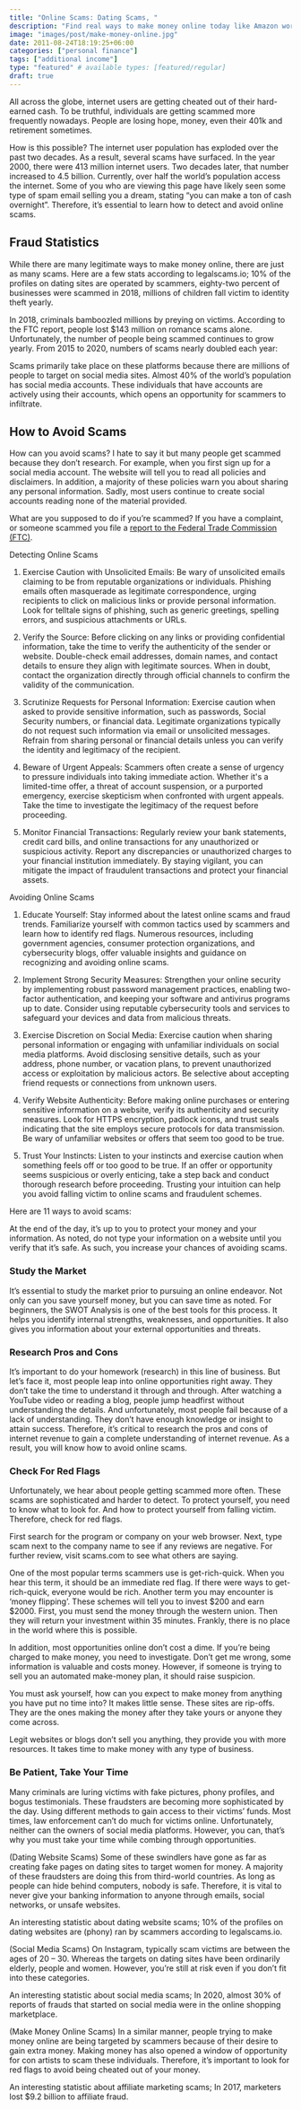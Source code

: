 ```yaml
---
title: "Online Scams: Dating Scams, "
description: "Find real ways to make money online today like Amazon work from home jobs, associate marketing, freelance opportunities and more."
image: "images/post/make-money-online.jpg"
date: 2011-08-24T18:19:25+06:00
categories: ["personal finance"]
tags: ["additional income"]
type: "featured" # available types: [featured/regular]
draft: true
---
```


All across the globe, internet users are getting cheated out of their hard-earned cash. To be truthful, individuals are getting scammed more frequently nowadays. People are losing hope, money, even their 401k and retirement sometimes.

How is this possible? The internet user population has exploded over the past two decades. As a result, several scams have surfaced. In the year 2000, there were 413 million internet users. Two decades later, that number increased to 4.5 billion. Currently, over half the world’s population access the internet. Some of you who are viewing this page have likely seen some type of spam email selling you a dream, stating “you can make a ton of cash overnight”. Therefore, it’s essential to learn how to detect and avoid online scams.

## Fraud Statistics

While there are many legitimate ways to make money online, there are just as many scams. Here are a few stats according to legalscams.io; 10% of the profiles on dating sites are operated by scammers, eighty-two percent of businesses were scammed in 2018, millions of children fall victim to identity theft yearly.

In 2018, criminals bamboozled millions by preying on victims. According to the FTC report, people lost $143 million on romance scams alone. Unfortunately, the number of people being scammed continues to grow yearly. From 2015 to 2020, numbers of scams nearly doubled each year:

Scams primarily take place on these platforms because there are millions of people to target on social media sites. Almost 40% of the world’s population has social media accounts. These individuals that have accounts are actively using their accounts, which opens an opportunity for scammers to infiltrate.

## How to Avoid Scams

How can you avoid scams? I hate to say it but many people get scammed because they don’t research. For example, when you first sign up for a social media account. The website will tell you to read all policies and disclaimers. In addition, a majority of these policies warn you about sharing any personal information. Sadly, most users continue to create social accounts reading none of the material provided.

What are you supposed to do if you’re scammed? If you have a complaint, or someone scammed you file a [report to the Federal Trade Commission (FTC)](https://reportfraud.ftc.gov/#/).

Detecting Online Scams

1.  Exercise Caution with Unsolicited Emails: Be wary of unsolicited emails claiming to be from reputable organizations or individuals. Phishing emails often masquerade as legitimate correspondence, urging recipients to click on malicious links or provide personal information. Look for telltale signs of phishing, such as generic greetings, spelling errors, and suspicious attachments or URLs.
    
2.  Verify the Source: Before clicking on any links or providing confidential information, take the time to verify the authenticity of the sender or website. Double-check email addresses, domain names, and contact details to ensure they align with legitimate sources. When in doubt, contact the organization directly through official channels to confirm the validity of the communication.
    
3.  Scrutinize Requests for Personal Information: Exercise caution when asked to provide sensitive information, such as passwords, Social Security numbers, or financial data. Legitimate organizations typically do not request such information via email or unsolicited messages. Refrain from sharing personal or financial details unless you can verify the identity and legitimacy of the recipient.
    
4.  Beware of Urgent Appeals: Scammers often create a sense of urgency to pressure individuals into taking immediate action. Whether it's a limited-time offer, a threat of account suspension, or a purported emergency, exercise skepticism when confronted with urgent appeals. Take the time to investigate the legitimacy of the request before proceeding.
    
5.  Monitor Financial Transactions: Regularly review your bank statements, credit card bills, and online transactions for any unauthorized or suspicious activity. Report any discrepancies or unauthorized charges to your financial institution immediately. By staying vigilant, you can mitigate the impact of fraudulent transactions and protect your financial assets.
    

Avoiding Online Scams

1.  Educate Yourself: Stay informed about the latest online scams and fraud trends. Familiarize yourself with common tactics used by scammers and learn how to identify red flags. Numerous resources, including government agencies, consumer protection organizations, and cybersecurity blogs, offer valuable insights and guidance on recognizing and avoiding online scams.
    
2.  Implement Strong Security Measures: Strengthen your online security by implementing robust password management practices, enabling two-factor authentication, and keeping your software and antivirus programs up to date. Consider using reputable cybersecurity tools and services to safeguard your devices and data from malicious threats.
    
3.  Exercise Discretion on Social Media: Exercise caution when sharing personal information or engaging with unfamiliar individuals on social media platforms. Avoid disclosing sensitive details, such as your address, phone number, or vacation plans, to prevent unauthorized access or exploitation by malicious actors. Be selective about accepting friend requests or connections from unknown users.
    
4.  Verify Website Authenticity: Before making online purchases or entering sensitive information on a website, verify its authenticity and security measures. Look for HTTPS encryption, padlock icons, and trust seals indicating that the site employs secure protocols for data transmission. Be wary of unfamiliar websites or offers that seem too good to be true.
    
5.  Trust Your Instincts: Listen to your instincts and exercise caution when something feels off or too good to be true. If an offer or opportunity seems suspicious or overly enticing, take a step back and conduct thorough research before proceeding. Trusting your intuition can help you avoid falling victim to online scams and fraudulent schemes.

Here are 11 ways to avoid scams:

At the end of the day, it’s up to you to protect your money and your information. As noted, do not type your information on a website until you verify that it’s safe. As such, you increase your chances of avoiding scams.

### Study the Market

It’s essential to study the market prior to pursuing an online endeavor. Not only can you save yourself money, but you can save time as noted. For beginners, the SWOT Analysis is one of the best tools for this process. It helps you identify internal strengths, weaknesses, and opportunities. It also gives you information about your external opportunities and threats.

### Research Pros and Cons

It’s important to do your homework (research) in this line of business. But let’s face it, most people leap into online opportunities right away. They don’t take the time to understand it through and through. After watching a YouTube video or reading a blog, people jump headfirst without understanding the details. And unfortunately, most people fail because of a lack of understanding. They don’t have enough knowledge or insight to attain success. Therefore, it’s critical to research the pros and cons of internet revenue to gain a complete understanding of internet revenue. As a result, you will know how to avoid online scams.

### Check For Red Flags

Unfortunately, we hear about people getting scammed more often. These scams are sophisticated and harder to detect. To protect yourself, you need to know what to look for. And how to protect yourself from falling victim. Therefore, check for red flags.

First search for the program or company on your web browser. Next, type scam next to the company name to see if any reviews are negative. For further review, visit scams.com to see what others are saying.

One of the most popular terms scammers use is get-rich-quick. When you hear this term, it should be an immediate red flag. If there were ways to get-rich-quick, everyone would be rich. Another term you may encounter is ‘money flipping’. These schemes will tell you to invest $200 and earn $2000. First, you must send the money through the western union. Then they will return your investment within 35 minutes. Frankly, there is no place in the world where this is possible.

In addition, most opportunities online don’t cost a dime. If you’re being charged to make money, you need to investigate. Don’t get me wrong, some information is valuable and costs money. However, if someone is trying to sell you an automated make-money plan, it should raise suspicion.

You must ask yourself, how can you expect to make money from anything you have put no time into? It makes little sense. These sites are rip-offs. They are the ones making the money after they take yours or anyone they come across.

Legit websites or blogs don’t sell you anything, they provide you with more resources. It takes time to make money with any type of business.

### Be Patient, Take Your Time

Many criminals are luring victims with fake pictures, phony profiles, and bogus testimonials. These fraudsters are becoming more sophisticated by the day. Using different methods to gain access to their victims’ funds. Most times, law enforcement can’t do much for victims online. Unfortunately, neither can the owners of social media platforms. However, you can, that’s why you must take your time while combing through opportunities.

(Dating Website Scams) Some of these swindlers have gone as far as creating fake pages on dating sites to target women for money. A majority of these fraudsters are doing this from third-world countries. As long as people can hide behind computers, nobody is safe. Therefore, it is vital to never give your banking information to anyone through emails, social networks, or unsafe websites.

An interesting statistic about dating website scams; 10% of the profiles on dating websites are (phony) ran by scammers according to legalscams.io.

(Social Media Scams) On Instagram, typically scam victims are between the ages of 20 – 30. Whereas the targets on dating sites have been ordinarily elderly, people and women. However, you’re still at risk even if you don’t fit into these categories.

An interesting statistic about social media scams; In 2020, almost 30% of reports of frauds that started on social media were in the online shopping marketplace.

(Make Money Online Scams) In a similar manner, people trying to make money online are being targeted by scammers because of their desire to gain extra money. Making money has also opened a window of opportunity for con artists to scam these individuals. Therefore, it’s important to look for red flags to avoid being cheated out of your money.

An interesting statistic about affiliate marketing scams; In 2017, marketers lost $9.2 billion to affiliate fraud.
